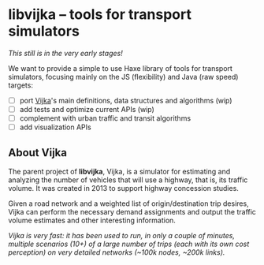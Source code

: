 # libvijka – tools for transport simulators

_This still is in the very early stages!_

We want to provide a simple to use Haxe library of tools for transport
simulators, focusing mainly on the JS (flexibility) and Java (raw speed)
targets:

 - [ ] port [Vijka]'s main definitions, data structures and algorithms (wip)
 - [ ] add tests and optimize current APIs (wip)
 - [ ] complement with urban traffic and transit algorithms
 - [ ] add visualization APIs

[Vijka]: https://github.com/Elebeta/vijka

## About Vijka

The parent project of **libvijka**, Vijka, is a simulator for estimating and
analyzing the number of vehicles that will use a highway, that is, its traffic
volume.  It was created in 2013 to support highway concession studies.

Given a road network and a weighted list of origin/destination trip desires,
Vijka can perform the necessary demand assignments and output the traffic
volume estimates and other interesting information.

_Vijka is very fast: it has been used to run, in only a couple of minutes, multiple
scenarios (10+) of a large number of trips (each with its own cost perception)
on very detailed networks (~100k nodes, ~200k links)._

